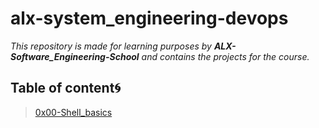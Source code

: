 # alx-system_engineering-devops 

*This repository is made for learning purposes by **ALX-Software_Engineering-School** and contains the projects for the course.*

## Table of content🌀

>[0x00-Shell_basics](0x00-shell_basics)

